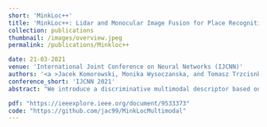 ```yaml
---
short: 'MinkLoc++'
title: 'MinkLoc++: Lidar and Monocular Image Fusion for Place Recognition'
collection: publications
thumbnail: /images/overview.jpeg
permalink: /publications/Minkloc++

date: 21-03-2021
venue: 'International Joint Conference on Neural Networks (IJCNN)'
authors: '<a >Jacek Komorowski, Monika Wysoczanska, and Tomasz Trzcisnki</a>'
conference_short: 'IJCNN 2021'
abstract: "We introduce a discriminative multimodal descriptor based on a pair of sensor readings: a point cloud from a LiDAR and an image from an RGB camera. Our descriptor, named MinkLoc++, can be used for place recognition, re-localization and loop closure purposes in robotics or autonomous vehicles applications. We use late fusion approach, where each modality is processed separately and fused in the final part of the processing pipeline. The proposed method achieves state-of-the-art performance on standard place recognition benchmarks. We also identify dominating modality problem when training a multimodal descriptor. The problem manifests itself when the network focuses on a modality with a larger overfit to the training data. This drives the loss down during the training but leads to suboptimal performance on the evaluation set. In this work we describe how to detect and mitigate such risk when using a deep metric learning approach to train a multimodal neural network."

pdf: "https://ieeexplore.ieee.org/document/9533373"
code: "https://github.com/jac99/MinkLocMultimodal"
---
```



